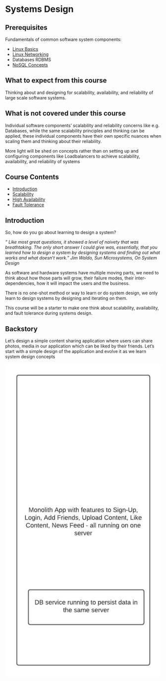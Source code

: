 # Systems Design

## Prerequisites

Fundamentals of common software system components:

- [Linux Basics](https://linkedin.github.io/school-of-sre/level101/linux_basics/intro/)
- [Linux Networking](https://linkedin.github.io/school-of-sre/level101/linux_networking/intro/)
- Databases RDBMS
- [NoSQL Concepts](https://linkedin.github.io/school-of-sre/level101/databases_nosql/intro/)

## What to expect from this course

Thinking about and designing for scalability, availability, and reliability of large scale software systems.

## What is not covered under this course

Individual software components’ scalability and reliability concerns like e.g. Databases, while the same scalability principles and thinking can be applied, these individual components have their own specific nuances when scaling them and thinking about their reliability.

More light will be shed on concepts rather than on setting up and configuring components like Loadbalancers to achieve scalability, availability, and reliability of systems

## Course Contents

- [Introduction](https://linkedin.github.io/school-of-sre/level101/systems_design/intro/#backstory)
- [Scalability](https://linkedin.github.io/school-of-sre/level101/systems_design/scalability/)
- [High Availability](https://linkedin.github.io/school-of-sre/level101/systems_design/availability/)
- [Fault Tolerance](https://linkedin.github.io/school-of-sre/level101/systems_design/fault-tolerance/)


## Introduction

So, how do you go about learning to design a system?

*” Like most great questions, it showed a level of naivety that was breathtaking. The only short answer I could give was, essentially, that you learned how to design a system by designing systems and finding out what works and what doesn’t work.”
Jim Waldo, Sun Microsystems, On System Design*

    
As software and hardware systems have multiple moving parts, we need to think about how those parts will grow, their failure modes, their inter-dependencies, how it will impact the users and the business.

There is no one-shot method or way to learn or do system design, we only learn to design systems by designing and iterating on them.

This course will be a starter to make one think about scalability, availability, and fault tolerance during systems design.

## Backstory

Let’s design a simple content sharing application where users can share photos, media in our application which can be liked by their friends. Let’s start with a simple design of the application and evolve it as we learn system design concepts

![First architecture diagram](images/first-architecture.jpg)

